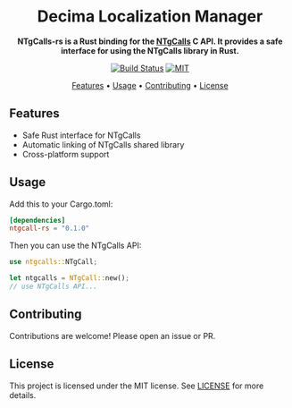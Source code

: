<h1 align="center">Decima Localization Manager</h1>

<p align="center">
  <b>NTgCalls-rs is a Rust binding for the <a href="https://github.com/pytgcalls/ntgcalls">NTgCalls</a> C API. It provides a safe interface for using the NTgCalls library in Rust.</b></br>
</p>

<div align="center">

[![Build Status](https://github.com/YouKnow-sys/ntgcalls-rs/actions/workflows/rust.yml/badge.svg)](https://github.com/YouKnow-sys/ntgcalls-rs/actions?workflow=Rust%20CI)
[![MIT](https://img.shields.io/badge/license-MIT-blue.svg)](https://github.com/YouKnow-sys/ntgcalls-rs/blob/master/LICENSE-MIT)

</div>

<p align="center">
  <a href="#features">Features</a> •
  <a href="#usage">Usage</a> •
  <a href="#contributing">Contributing</a> •
  <a href="#license">License</a>
</p>

## Features

- Safe Rust interface for NTgCalls
- Automatic linking of NTgCalls shared library
- Cross-platform support

## Usage

Add this to your Cargo.toml:

```toml
[dependencies]
ntgcall-rs = "0.1.0"
```

Then you can use the NTgCalls API:

```rust
use ntgcalls::NTgCall;

let ntgcalls = NTgCall::new();
// use NTgCalls API...
```

## Contributing

Contributions are welcome! Please open an issue or PR.

## License

This project is licensed under the MIT license. See [LICENSE](LICENSE-MIT) for more details.
